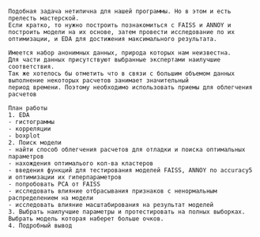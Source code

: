     Подобная задача нетипична для нашей программы. Но в этом и есть прелесть мастерской.
    Если кратко, то нужно построить познакомиться с FAISS и ANNOY и построить модели на их основе, затем провести исследование по их оптимизации, и EDA для достижения максимального результата. 
    
    Имеется набор анонимных данных, природа которых нам неизвестна. 
    Для части данных присутствуют выбранные экспертами наилучшие соответствия.
    Так же хотелось бы отметить что в связи с большим объемом данных выполнение некоторых расчетов занимает значительный
    период времени. Поэтому необходимо использовать приемы для облегчения расчетов
    
    План работы
    1. EDA
    - гистограммы
    - корреляции
    - boxplot
    2. Поиск модели 
    - найти способ облегчения расчетов для отладки и поиска оптимальных параметров
    - нахождения оптималього кол-ва кластеров
    - введения функций для тестирования моделей FAISS, ANNOY по accuracy5 и оптимизации их гиперпараметров
    - попробовать PCA от FAISS
    - исследовать влияние отбрасывания признаков с ненормальным распределением на модели
    - исследовать влияние масштабирования на результат моделей
    3. Выбрать наилучшие параметры и протестировать на полных выборках. Выбрать модель которая наберет больше очков.
    4. Подробный вывод
    
